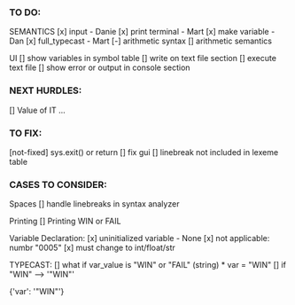 ### TO DO:

SEMANTICS
[x] input - Danie
[x] print terminal - Mart
[x] make variable - Dan
[x] full_typecast - Mart
[-] arithmetic syntax
[] arithmetic semantics

UI
[] show variables in symbol table
[] write on text file section
[] execute text file
[] show error or output in console section

### NEXT HURDLES:

[] Value of IT
...

### TO FIX:

[not-fixed] sys.exit() or return
[] fix gui
[] linebreak not included in lexeme table

### CASES TO CONSIDER:

Spaces
[] handle linebreaks in syntax analyzer

Printing
[] Printing WIN or FAIL

Variable Declaration:
[x] uninitialized variable - None
[x] not applicable: numbr "0005"
[x] must change to int/float/str

TYPECAST:
[] what if var_value is "WIN" or "FAIL" (string) \* var = "WIN"
[] if "WIN" --> '"WIN"'

{'var': '"WIN"'}
